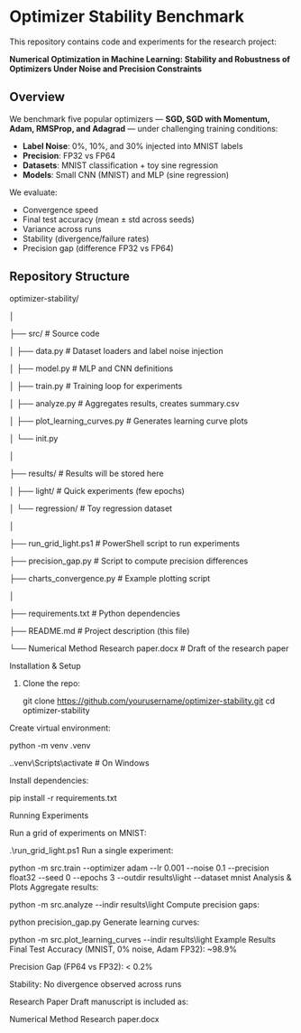# Optimizer Stability Benchmark

This repository contains code and experiments for the research project:

**Numerical Optimization in Machine Learning: Stability and Robustness of Optimizers Under Noise and Precision Constraints**


##  Overview
We benchmark five popular optimizers — **SGD, SGD with Momentum, Adam, RMSProp, and Adagrad** — under challenging training conditions:
- **Label Noise**: 0%, 10%, and 30% injected into MNIST labels
- **Precision**: FP32 vs FP64
- **Datasets**: MNIST classification + toy sine regression
- **Models**: Small CNN (MNIST) and MLP (sine regression)

We evaluate:
- Convergence speed  
- Final test accuracy (mean ± std across seeds)  
- Variance across runs  
- Stability (divergence/failure rates)  
- Precision gap (difference FP32 vs FP64)  

##  Repository Structure

optimizer-stability/

│

├── src/ # Source code

│ ├── data.py # Dataset loaders and label noise injection

│ ├── model.py # MLP and CNN definitions

│ ├── train.py # Training loop for experiments

│ ├── analyze.py # Aggregates results, creates summary.csv

│ ├── plot_learning_curves.py # Generates learning curve plots

│ └── init.py

│

├── results/ # Results will be stored here

│ ├── light/ # Quick experiments (few epochs)

│ └── regression/ # Toy regression dataset

│

├── run_grid_light.ps1 # PowerShell script to run experiments

├── precision_gap.py # Script to compute precision differences

├── charts_convergence.py # Example plotting script

│

├── requirements.txt # Python dependencies

├── README.md # Project description (this file)

└── Numerical Method Research paper.docx # Draft of the research paper


Installation & Setup

1. Clone the repo:
   
   git clone https://github.com/yourusername/optimizer-stability.git
   cd optimizer-stability
   
Create virtual environment:


python -m venv .venv

.\.venv\Scripts\activate   # On Windows

Install dependencies:

pip install -r requirements.txt

Running Experiments

Run a grid of experiments on MNIST:


.\run_grid_light.ps1
Run a single experiment:


python -m src.train --optimizer adam --lr 0.001 --noise 0.1 --precision float32 --seed 0 --epochs 3 --outdir results\light --dataset mnist
 Analysis & Plots
Aggregate results:


python -m src.analyze --indir results\light
Compute precision gaps:

python precision_gap.py
Generate learning curves:

python -m src.plot_learning_curves --indir results\light
Example Results
Final Test Accuracy (MNIST, 0% noise, Adam FP32): ~98.9%

Precision Gap (FP64 vs FP32): < 0.2%

Stability: No divergence observed across runs

Research Paper
Draft manuscript is included as:


Numerical Method Research paper.docx
